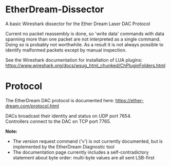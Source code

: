 # EtherDream-Dissector
 
A basic Wireshark dissector for the Ether Dream Laser DAC Protocol

Current no packet reassembly is done, so 'write data' commands with data spanning more than one packet are not interpreted as a single command.  Doing so is probably not worthwhile.  As a result it is not always possible to identify malformed packets except by manual inspection.

See the Wireshark documentation for installation of LUA plugins: https://www.wireshark.org/docs/wsug_html_chunked/ChPluginFolders.html

# Protocol

The EtherDream DAC protocol is documented here: https://ether-dream.com/protocol.html

DACs broadcast their identity and status on UDP port 7654.  
Controllers connect to the DAC on TCP port 7765.

**Note:**
- The version request command ('v') is not currently documented, but is implemented by the EtherDream Diagnostic tool
- The documentation page currently includes a self-contradictory statement about byte order: multi-byte values are all sent LSB-first
